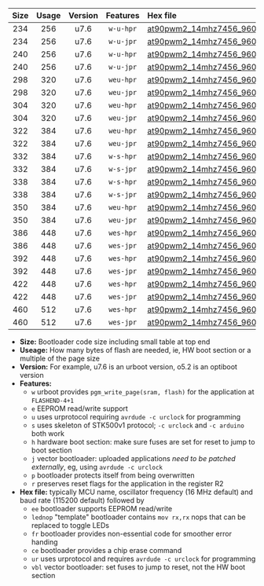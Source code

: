 |Size|Usage|Version|Features|Hex file|
|:-:|:-:|:-:|:-:|:--|
|234|256|u7.6|`w-u-hpr`|[at90pwm2_14mhz7456_9600bps_ur.hex](https://raw.githubusercontent.com/stefanrueger/urboot/main//at90pwm2_14mhz7456_9600bps_ur.hex)|
|234|256|u7.6|`w-u-jpr`|[at90pwm2_14mhz7456_9600bps_ur_vbl.hex](https://raw.githubusercontent.com/stefanrueger/urboot/main//at90pwm2_14mhz7456_9600bps_ur_vbl.hex)|
|240|256|u7.6|`w-u-hpr`|[at90pwm2_14mhz7456_9600bps_lednop_ur.hex](https://raw.githubusercontent.com/stefanrueger/urboot/main//at90pwm2_14mhz7456_9600bps_lednop_ur.hex)|
|240|256|u7.6|`w-u-jpr`|[at90pwm2_14mhz7456_9600bps_lednop_ur_vbl.hex](https://raw.githubusercontent.com/stefanrueger/urboot/main//at90pwm2_14mhz7456_9600bps_lednop_ur_vbl.hex)|
|298|320|u7.6|`weu-hpr`|[at90pwm2_14mhz7456_9600bps_ee_ur.hex](https://raw.githubusercontent.com/stefanrueger/urboot/main//at90pwm2_14mhz7456_9600bps_ee_ur.hex)|
|298|320|u7.6|`weu-jpr`|[at90pwm2_14mhz7456_9600bps_ee_ur_vbl.hex](https://raw.githubusercontent.com/stefanrueger/urboot/main//at90pwm2_14mhz7456_9600bps_ee_ur_vbl.hex)|
|304|320|u7.6|`weu-hpr`|[at90pwm2_14mhz7456_9600bps_ee_lednop_ur.hex](https://raw.githubusercontent.com/stefanrueger/urboot/main//at90pwm2_14mhz7456_9600bps_ee_lednop_ur.hex)|
|304|320|u7.6|`weu-jpr`|[at90pwm2_14mhz7456_9600bps_ee_lednop_ur_vbl.hex](https://raw.githubusercontent.com/stefanrueger/urboot/main//at90pwm2_14mhz7456_9600bps_ee_lednop_ur_vbl.hex)|
|322|384|u7.6|`weu-hpr`|[at90pwm2_14mhz7456_9600bps_ee_lednop_fr_ur.hex](https://raw.githubusercontent.com/stefanrueger/urboot/main//at90pwm2_14mhz7456_9600bps_ee_lednop_fr_ur.hex)|
|322|384|u7.6|`weu-jpr`|[at90pwm2_14mhz7456_9600bps_ee_lednop_fr_ur_vbl.hex](https://raw.githubusercontent.com/stefanrueger/urboot/main//at90pwm2_14mhz7456_9600bps_ee_lednop_fr_ur_vbl.hex)|
|332|384|u7.6|`w-s-hpr`|[at90pwm2_14mhz7456_9600bps.hex](https://raw.githubusercontent.com/stefanrueger/urboot/main//at90pwm2_14mhz7456_9600bps.hex)|
|332|384|u7.6|`w-s-jpr`|[at90pwm2_14mhz7456_9600bps_vbl.hex](https://raw.githubusercontent.com/stefanrueger/urboot/main//at90pwm2_14mhz7456_9600bps_vbl.hex)|
|338|384|u7.6|`w-s-hpr`|[at90pwm2_14mhz7456_9600bps_lednop.hex](https://raw.githubusercontent.com/stefanrueger/urboot/main//at90pwm2_14mhz7456_9600bps_lednop.hex)|
|338|384|u7.6|`w-s-jpr`|[at90pwm2_14mhz7456_9600bps_lednop_vbl.hex](https://raw.githubusercontent.com/stefanrueger/urboot/main//at90pwm2_14mhz7456_9600bps_lednop_vbl.hex)|
|350|384|u7.6|`weu-hpr`|[at90pwm2_14mhz7456_9600bps_ee_lednop_fr_ce_ur.hex](https://raw.githubusercontent.com/stefanrueger/urboot/main//at90pwm2_14mhz7456_9600bps_ee_lednop_fr_ce_ur.hex)|
|350|384|u7.6|`weu-jpr`|[at90pwm2_14mhz7456_9600bps_ee_lednop_fr_ce_ur_vbl.hex](https://raw.githubusercontent.com/stefanrueger/urboot/main//at90pwm2_14mhz7456_9600bps_ee_lednop_fr_ce_ur_vbl.hex)|
|386|448|u7.6|`wes-hpr`|[at90pwm2_14mhz7456_9600bps_ee.hex](https://raw.githubusercontent.com/stefanrueger/urboot/main//at90pwm2_14mhz7456_9600bps_ee.hex)|
|386|448|u7.6|`wes-jpr`|[at90pwm2_14mhz7456_9600bps_ee_vbl.hex](https://raw.githubusercontent.com/stefanrueger/urboot/main//at90pwm2_14mhz7456_9600bps_ee_vbl.hex)|
|392|448|u7.6|`wes-hpr`|[at90pwm2_14mhz7456_9600bps_ee_lednop.hex](https://raw.githubusercontent.com/stefanrueger/urboot/main//at90pwm2_14mhz7456_9600bps_ee_lednop.hex)|
|392|448|u7.6|`wes-jpr`|[at90pwm2_14mhz7456_9600bps_ee_lednop_vbl.hex](https://raw.githubusercontent.com/stefanrueger/urboot/main//at90pwm2_14mhz7456_9600bps_ee_lednop_vbl.hex)|
|422|448|u7.6|`wes-hpr`|[at90pwm2_14mhz7456_9600bps_ee_lednop_fr.hex](https://raw.githubusercontent.com/stefanrueger/urboot/main//at90pwm2_14mhz7456_9600bps_ee_lednop_fr.hex)|
|422|448|u7.6|`wes-jpr`|[at90pwm2_14mhz7456_9600bps_ee_lednop_fr_vbl.hex](https://raw.githubusercontent.com/stefanrueger/urboot/main//at90pwm2_14mhz7456_9600bps_ee_lednop_fr_vbl.hex)|
|460|512|u7.6|`wes-hpr`|[at90pwm2_14mhz7456_9600bps_ee_lednop_fr_ce.hex](https://raw.githubusercontent.com/stefanrueger/urboot/main//at90pwm2_14mhz7456_9600bps_ee_lednop_fr_ce.hex)|
|460|512|u7.6|`wes-jpr`|[at90pwm2_14mhz7456_9600bps_ee_lednop_fr_ce_vbl.hex](https://raw.githubusercontent.com/stefanrueger/urboot/main//at90pwm2_14mhz7456_9600bps_ee_lednop_fr_ce_vbl.hex)|

- **Size:** Bootloader code size including small table at top end
- **Useage:** How many bytes of flash are needed, ie, HW boot section or a multiple of the page size
- **Version:** For example, u7.6 is an urboot version, o5.2 is an optiboot version
- **Features:**
  + `w` urboot provides `pgm_write_page(sram, flash)` for the application at `FLASHEND-4+1`
  + `e` EEPROM read/write support
  + `u` uses urprotocol requiring `avrdude -c urclock` for programming
  + `s` uses skeleton of STK500v1 protocol; `-c urclock` and `-c arduino` both work
  + `h` hardware boot section: make sure fuses are set for reset to jump to boot section
  + `j` vector bootloader: uploaded applications *need to be patched externally*, eg, using `avrdude -c urclock`
  + `p` bootloader protects itself from being overwritten
  + `r` preserves reset flags for the application in the register R2
- **Hex file:** typically MCU name, oscillator frequency (16 MHz default) and baud rate (115200 default) followed by
  + `ee` bootloader supports EEPROM read/write
  + `lednop` "template" bootloader contains `mov rx,rx` nops that can be replaced to toggle LEDs
  + `fr` bootloader provides non-essential code for smoother error handing
  + `ce` bootloader provides a chip erase command
  + `ur` uses urprotocol and requires `avrdude -c urclock` for programming
  + `vbl` vector bootloader: set fuses to jump to reset, not the HW boot section
